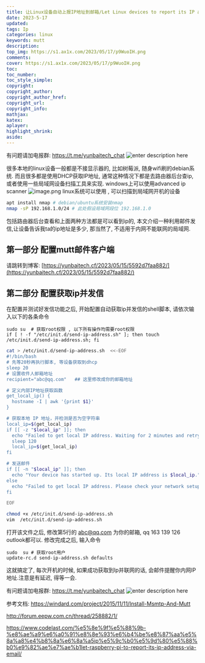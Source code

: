 ```yaml
---
title: 让Linux设备自动上报IP地址到邮箱/Let Linux devices to report its IP address via Email
date: 2023-5-17 
updated: 
tags: Ip
categories: linux
keywords: mutt
description:
top_img: https://s1.ax1x.com/2023/05/17/p9WuoIH.png
comments:
cover: https://s1.ax1x.com/2023/05/17/p9WuoIH.png
toc:
toc_number:
toc_style_simple:
copyright:
copyright_author:
copyright_author_href:
copyright_url:
copyright_info:
mathjax:
katex:
aplayer:
highlight_shrink:
aside:
---
```

有问题请加电报群: https://t.me/yunbaitech_chat
![enter description here](https://cdn.jsdelivr.net/gh/jth445600/picgo@master/小书匠/1684292410640.png)

很多本地的linux设备一般都是不接显示器的, 比如树莓派, 随身wifi刷的debian系统. 而且很多都是使用DHCP获取IP地址, 通常这种情况下都是去路由器后台查ip, 或者使用一些局域网设备扫描工具来实现.
windows上可以使用advanced ip scanner
 ![image.png](https://cdn.jsdelivr.net/gh/jth445600/picgo@master/小书匠/1684308473400.png)
linux系统可以使用 , 可以扫描到局域网开机的设备
```bash
apt install nmap # debian/ubuntu系统安装nmap
nmap -sP 192.168.1.0/24 # 此处假设局域网段位 192.168.1.0
```
包括路由器后台查看和上面两种方法都是可以看到ip的, 本文介绍一种利用邮件发信,让设备告诉我ta的ip地址是多少, 那当然了, 不适用于内网不能联网的局域网. 
## 第一部分 配置mutt邮件客户端
请跳转到博客: [https://yunbaitech.cf/2023/05/15/5592d7faa882/](https://yunbaitech.cf/2023/05/15/5592d7faa882/)
## 第二部分 配置获取ip并发信
在配置并测试好发信功能之后, 开始配置自动获取ip并发信的shell脚本,
请依次输入以下的各条命令
```shell
sudo su  # 获取root权限 , 以下所有操作均需要root权限
if [ ! -f "/etc/init.d/send-ip-address.sh" ]; then touch /etc/init.d/send-ip-address.sh; fi
```
```bash 
cat > /etc/init.d/send-ip-address.sh  <<-EOF
#!/bin/bash
# 先等20秒再执行脚本, 等设备获取到dhcp
sleep 20
# 设置收件人邮箱地址
recipient="abc@qq.com"   ## 这里修改成你的邮箱地址

# 定义内部IP地址获取函数
get_local_ip() {
  hostname -I | awk '{print $1}'
}

# 获取本地 IP 地址，并检测是否为空字符串
local_ip=$(get_local_ip)
if [[ -z "$local_ip" ]]; then
  echo "Failed to get local IP address. Waiting for 2 minutes and retrying..."
  sleep 120
  local_ip=$(get_local_ip)
fi

# 发送邮件
if [[ -n "$local_ip" ]]; then
  echo "Your device has started up. Its local IP address is $local_ip." | mutt -s "[Startup] Device IP Address" $recipient
else
  echo "Failed to get local IP address. Please check your network setup."
fi

EOF
```

```bash
chmod +x /etc/init.d/send-ip-address.sh
vim  /etc/init.d/send-ip-address.sh
```
打开该文件之后, 修改第5行的 abc@qq.com  为你的邮箱,  qq 163 139 126 outlook都可以.
修改完成之后, 输入命令
```shell
sudo  su # 获取root用户
update-rc.d send-ip-address.sh defaults
```
这就搞定了, 每次开机的时候, 如果成功获取到Ip并联网的话, 会邮件提醒你内网IP地址.注意是有延迟, 得等一会.

有问题请加电报群: https://t.me/yunbaitech_chat
![enter description here](https://cdn.jsdelivr.net/gh/jth445600/picgo@master/小书匠/1684292410640.png)

参考文档:  https://windard.com/project/2015/11/11/Install-Msmtp-And-Mutt

http://forum.eepw.com.cn/thread/258882/1/

https://www.codelast.com/%e5%8e%9f%e5%88%9b-%e8%ae%a9%e6%a0%91%e8%8e%93%e6%b4%be%e8%87%aa%e5%8a%a8%e4%b8%8a%e6%8a%a5ip%e5%9c%b0%e5%9d%80%e5%88%b0%e9%82%ae%e7%ae%b1let-raspberry-pi-to-report-its-ip-address-via-email/